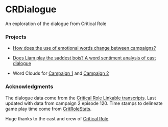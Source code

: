 # CRDialogue
An exploration of the dialogue from Critical Role

### Projects

* [How does the use of emotional words change between campaigns?](https://github.com/KyleOfCanada/CRDialogue/blob/main/docs/spiderPlots.md)

* [Does Liam play the saddest bois? A word sentiment analysis of cast dialogue](https://github.com/KyleOfCanada/CRDialogue/blob/main/docs/sentiments.md)

* Word Clouds for [Campaign 1](https://github.com/KyleOfCanada/CRDialogue/blob/main/docs/wordCloudsC1.md) and [Campaign 2](https://github.com/KyleOfCanada/CRDialogue/blob/main/docs/wordCloudsC2.md)

### Acknowledgments
The dialogue data come from the [Critical Role Linkable transcripts](https://kryogenix.org/crsearch/). Last updated with data from campaign 2 episode 120. Time stamps to delineate game play time come from [CritRoleStats](https://www.critrolestats.com/).

Huge thanks to the cast and crew of [Critical Role](https://critrole.com/).